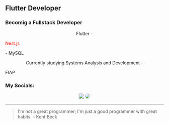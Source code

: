 ## Flutter Developer
### Becomig a Fullstack Developer
<p align="center">
   Flutter - <p style="color:red">Nest.js</p> - MySQL
</p>

<p align="center">
   Currently studying Systems Analysis and Development - <p >FIAP</p>
</p>

### My Socials:
<div align="center"> 
<a href = "mailto:jltrench@gmail.com"> <img src="https://img.shields.io/badge/-Gmail-%23333?style=for-the-badge&logo=gmail&logoColor=white" target="_blank"></a>
<a href="https://www.linkedin.com/in/jltrench/" target="_blank"><img src="https://img.shields.io/badge/-LinkedIn-%230077B5?style=for-the-badge&logo=linkedin&logoColor=white" style="border-radius: 30px" target="_blank"></a> 
 </div>
<hr/>

 > I'm not a great programmer; I'm just a good programmer with great habits. - Kent Beck


